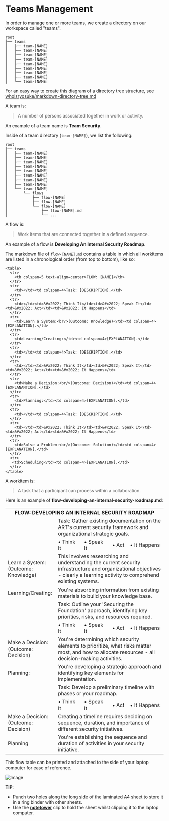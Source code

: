 # Teams Management

In order to manage one or more teams, we create a directory on our workspace called "teams".

```
root
├── teams
│   ├── team-[NAME]
│   ├── team-[NAME]
│   ├── team-[NAME]
│   ├── team-[NAME]
│   ├── team-[NAME]
│   ├── team-[NAME]
│   ├── team-[NAME]
│   ├── team-[NAME]
│   └── team-[NAME]
```

For an easy way to create this diagram of a directory tree structure, see [whoisryosuke/markdown-directory-tree.md](https://gist.github.com/whoisryosuke/813186b07e6c9e4d23593041827a6530)

A team is:

> A number of persons associated together in work or activity.

An example of a team name is **Team Security**.

Inside of a team directory (```team-[NAME]```), we list the following:

```
root
├── teams
│   ├── team-[NAME]
│   ├── team-[NAME]
│   ├── team-[NAME]
│   ├── team-[NAME]
│   ├── team-[NAME]
│   ├── team-[NAME]
│   ├── team-[NAME]
│   ├── team-[NAME]
│   └── team-[NAME]
│       └── flows
│           ├── flow-[NAME]
│           ├── flow-[NAME]
│           └── flow-[NAME]
│               ├── flow-[NAME].md
│               └── ...
```

A flow is: 

> Work items that are connected together in a defined sequence. 

An example of a flow is **Developing An Internal Security Roadmap**.

The markdown file of ```flow-[NAME].md``` contains a table in which all workitems are listed in a chronological order (from top to bottom), like so:

```
<table>
  <tr>
    <th colspan=5 text-align=center>FLOW: [NAME]</th>
  </tr>
  <tr>
    <td></td><td colspan=4>Task: [DESCRIPTION].</td>
  </tr>
  <tr>
    <td></td><td>&#x2022; Think It</td><td>&#x2022; Speak It</td><td>&#x2022; Act</td><td>&#x2022; It Happens</td>
  </tr>
  <tr>
    <td>Learn a System:<br/>(Outcome: Knowledge)</td><td colspan=4>[EXPLANATION].</td>
  </tr>
  <tr>
    <td>Learning/Creating:</td><td colspan=4>[EXPLANATION].</td>
  </tr>
  <tr>
    <td></td><td colspan=4>Task: [DESCRIPTION].</td>
  </tr>
  <tr>
    <td></td><td>&#x2022; Think It</td><td>&#x2022; Speak It</td><td>&#x2022; Act</td><td>&#x2022; It Happens</td>
  </tr>
  <tr>
    <td>Make a Decision:<br/>(Outcome: Decision)</td><td colspan=4>[EXPLANANTION].</td>
  </tr>
  <tr>
    <td>Planning:</td><td colspan=4>[EXPLANATION].</td>
  </tr>
  <tr>
    <td></td><td colspan=4>Task: [DESCRIPTION].</td>
  </tr>
  <tr>
    <td></td><td>&#x2022; Think It</td><td>&#x2022; Speak It</td><td>&#x2022; Act</td><td>&#x2022; It Happens</td>
  </tr>
  <tr>
    <td>Solve a Problem:<br/>(Outcome: Solution)</td><td colspan=4>[EXPLANATION].</td>
  </tr>
  <tr>
   <td>Scheduling</td><td colspan=4>[EXPLANATION].</td>
  </tr>
</table>
```

A workitem is:

> A task that a participant can process within a collaboration.

Here is an example of **flow-developing-an-internal-security-roadmap.md**:

<table>
  <tr>
    <th colspan=5 text-align=center>FLOW: DEVELOPING AN INTERNAL SECURITY ROADMAP</th>
  </tr>
  <tr>
    <td></td><td colspan=4>Task: Gather existing documentation on the ART's current security framework and organizational strategic goals.</td>
  </tr>
  <tr>
    <td></td><td>&#x2022; Think It</td><td>&#x2022; Speak It</td><td>&#x2022; Act</td><td>&#x2022; It Happens</td>
  </tr>
  <tr>
    <td>Learn a System:<br/>(Outcome: Knowledge)</td><td colspan=4>This involves researching and understanding the current security infrastructure and organizational objectives - clearly a learning activity to comprehend existing systems.</td>
  </tr>
  <tr>
    <td>Learning/Creating:</td><td colspan=4>You're absorbing information from existing materials to build your knowledge base.</td>
  </tr>
  <tr>
    <td></td><td colspan=4>Task: Outline your 'Securing the Foundation' approach, identifying key priorities, risks, and resources required.</td>
  </tr>
  <tr>
    <td></td><td>&#x2022; Think It</td><td>&#x2022; Speak It</td><td>&#x2022; Act</td><td>&#x2022; It Happens</td>
  </tr>
  <tr>
    <td>Make a Decision:<br/>(Outcome: Decision)</td><td colspan=4>You're determining which security elements to prioritize, what risks matter most, and how to allocate resources - all decision-making activities.</td>
  </tr>
  <tr>
    <td>Planning:</td><td colspan=4>You're developing a strategic approach and identifying key elements for implementation.</td>
  </tr>
  <tr>
    <td></td><td colspan=4>Task: Develop a preliminary timeline with phases or your roadmap.</td>
  </tr>
  <tr>
    <td></td><td>&#x2022; Think It</td><td>&#x2022; Speak It</td><td>&#x2022; Act</td><td>&#x2022; It Happens</td>
  </tr>
  <tr>
    <td>Make a Decision:<br/>(Outcome: Decision)</td><td colspan=4>Creating a timeline requires deciding on sequence, duration, and importance of different security initiatives.</td>
  </tr>
  <tr>
   <td>Planning</td><td colspan=4>You're establishing the sequence and duration of activities in your security initiative.</td>
  </tr>
</table>


This flow table can be printed and attached to the side of your laptop computer for ease of reference.

![Image](https://github.com/user-attachments/assets/843c3ba1-db82-487e-bde8-921ffc6e3e2a)

**TIP**: 

- Punch two holes along the long side of the laminated A4 sheet to store it in a ring binder with other sheets.
- Use the **[notetower](https://www.notetower.com/)** clip to hold the sheet whilst clipping it to the laptop computer.
